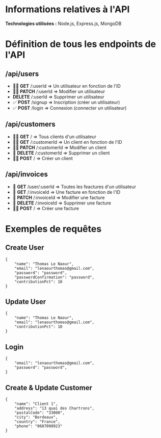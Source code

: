 # Informations relatives à l'API

**Technologies utilisées :** Node.js, Express.js, MongoDB

# Définition de tous les endpoints de l'API

## /api/users

- 🔐✅ **GET** /:userId => Un utilisateur en fonction de l'ID
- 🔐✅ **PATCH** /:userId => Modifier un utilisateur
- **DELETE** /:userId => Supprimer un utilisateur
- ✅ **POST** /signup => Inscription (créer un utilisateur)
- ✅ **POST** /login => Connexion (connecter un utilisateur)

## /api/customers

- 🔐✅ **GET** / => Tous clients d'un utilisateur
- 🔐✅ **GET** /:customerId => Un client en fonction de l'ID
- 🔐✅ **PATCH** /:customerId => Modifier un client
- 🔐 **DELETE** /:customerId => Supprimer un client
- 🔐✅ **POST** / => Créer un client

## /api/invoices

- 🔐 **GET** /user/:userId => Toutes les feactures d'un utilisateur
- 🔐 **GET** /:invoiceId => Une facture en fonction de l'ID
- 🔐 **PATCH** /:invoiceId => Modifier une facture
- 🔐 **DELETE** /:invoiceId => Supprimer une facture
- 🔐✅ **POST** / => Créer une facture

# Exemples de requêtes

## Create User

```
{
	"name": "Thomas Le Naour",
	"email": "lenaourthomas@gmail.com",
	"password": "password",
	"passwordConfirmation": "password",
	"contributionPct": 10
}
```

## Update User

```
{
	"name": "Thomas Le Naour",
	"email": "lenaourthomas@gmail.com",
	"contributionPct": 10
}
```

## Login

```
{
	"email": "lenaourthomas@gmail.com",
	"password": "password",
}
```

## Create & Update Customer

```
{
	"name": "Client 1",
	"address": "13 quai des Chartrons",
	"postalCode": "33000",
	"city": "Bordeaux",
	"country": "France",
	"phone": "0687098923"
}
```
